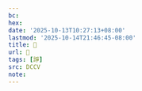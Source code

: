 ```yaml
---
bc:
hex:
date: '2025-10-13T10:27:13+08:00'
lastmod: '2025-10-14T21:46:45-08:00'
title: 􁲁
url: 􁲁
tags: [諍]
src: DCCV
note:
---
```

